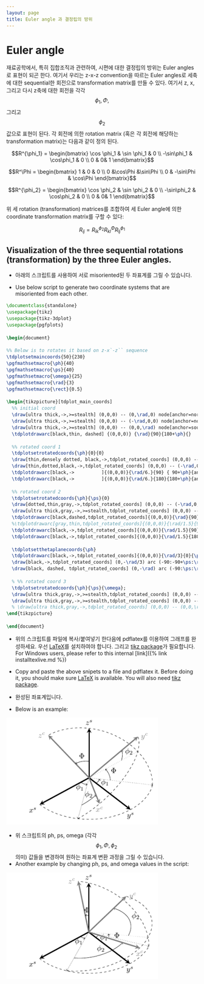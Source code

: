 ```yaml
---
layout: page
title: Euler angle 과 결정립의 방위
---
```


# Euler angle


<script type="text/javascript" async
  src="https://cdnjs.cloudflare.com/ajax/libs/mathjax/2.7.1/MathJax.js?config=TeX-MML-AM_CHTML">
</script>



재료공학에서, 특히 집합조직과 관련하여, 시편에 대한 결정립의 방위는 Euler angles로 표현이 되곤 한다.
여기서 우리는 z-x-z convention을 따르는 Euler angles로 세축에 대한 sequential한 회전으로 transformation matrix를 만들 수 있다.
여기서 z, x, 그리고 다시 z축에 대한 회전을 각각 $$\phi_1, \Phi, $$ 그리고 $$\phi_2$$ 값으로 표현이 된다.
각 회전에 의한 rotation matrix (혹은 각 회전에 해당하는 transformation matrix)는 다음과 같이 정의 된다.

$$R^{\phi_1} = \begin{bmatrix} \cos \phi_1 & \sin \phi_1  & 0 \\ -\sin\phi_1 & \cos\phi_1 & 0 \\ 0 & 0& 1 \end{bmatrix}$$


$$R^\Phi = \begin{bmatrix} 1 & 0 & 0 \\ 0 &\cos\Phi &\sin\Phi \\ 0 & -\sin\Phi & \cos\Phi \end{bmatrix}$$


$$R^{\phi_2} = \begin{bmatrix} \cos \phi_2 & \sin \phi_2  & 0 \\ -\sin\phi_2 & \cos\phi_2 & 0 \\ 0 & 0& 1 \end{bmatrix}$$


위 세 rotation (transformation) matrices를 조합하여 세 Euler angle에 의한 coordinate transformation matrix를 구할 수 있다:

$$R_{ij}=R^{\phi_2}_{ik}R^{\Phi}_{kl}R^{\phi_1}_{lj}$$


## Visualization of the three sequential rotations (transformation) by the three Euler angles.
- 아래의 스크립트를 사용하여 서로 misoriented된 두 좌표계를 그릴 수 있습니다.

- Use below script to generate two coordinate systems that are misoriented from each other.

```latex
\documentclass{standalone}
\usepackage{tikz}
\usepackage{tikz-3dplot}
\usepackage{pgfplots}

\begin{document}

%% Below is to rotates it based on z-x`-z`` sequence
\tdplotsetmaincoords{50}{230}
\pgfmathsetmacro{\ph}{40}
\pgfmathsetmacro{\ps}{40}
\pgfmathsetmacro{\omega}{25}
\pgfmathsetmacro{\rad}{3}
\pgfmathsetmacro{\rect}{0.5}

\begin{tikzpicture}[tdplot_main_coords]
  %% initial coord
  \draw[ultra thick,->,>=stealth] (0,0,0) -- (0,\rad,0) node[anchor=north east]{$x^s$};
  \draw[ultra thick,->,>=stealth] (0,0,0) -- (-\rad,0,0) node[anchor=north]{$y^s$};
  \draw[ultra thick,->,>=stealth] (0,0,0) -- (0,0,\rad) node[anchor=south]{$z^s$};%{$z^s//$} node[anchor=south,black,xshift=12,yshift=2]{$z^1$};
  \tdplotdrawarc[black,thin, dashed] {(0,0,0)} {\rad}{90}{180+\ph}{}

  %% rotated coord 1
  \tdplotsetrotatedcoords{\ph}{0}{0}
  \draw[thin,densely dotted, black,->,tdplot_rotated_coords] (0,0,0) -- (0,\rad,0) node[anchor=north,black]{};%{$x^1//x^2$};
  \draw[thin,dotted,black,->,tdplot_rotated_coords] (0,0,0) -- (-\rad,0,0) node(y1)[anchor=west,black]{};%{$y^1$};
  \tdplotdrawarc[black,->          ]{(0,0,0)}{\rad/6.}{90} { 90+\ph}{anchor=north,xshift=-5,yshift=3}{$\phi_1$};
  \tdplotdrawarc[black,->          ]{(0,0,0)}{\rad/6.}{180}{180+\ph}{anchor=west,yshift=-2}{$\phi_1$};

  %% rotated coord 2
  \tdplotsetrotatedcoords{\ph}{\ps}{0}
  \draw[dotted,thin,gray,->,tdplot_rotated_coords] (0,0,0) -- (-\rad,0,0) node[anchor=west]{};%{$y^2$};
  \draw[ultra thick,gray,->,>=stealth,tdplot_rotated_coords] (0,0,0) -- (0,0,\rad) node[anchor=east]{$z^c$};
  \tdplotdrawarc[black,dashed,tdplot_rotated_coords]{(0,0,0)}{\rad}{90}{180+\omega}{anchor=south}{};
  %\tdplotdrawarc[gray,thin,tdplot_rotated_coords]{(0,0,0)}{\rad/1.5}{90}{180+\omega}{anchor=south}{};
  \tdplotdrawarc[black,->,tdplot_rotated_coords]{(0,0,0)}{\rad/1.5}{90}{90+\omega}{anchor=south}{$\phi_2$};
  \tdplotdrawarc[black,->,tdplot_rotated_coords]{(0,0,0)}{\rad/1.5}{180}{180+\omega}{anchor=west,yshift=4}{$\phi_2$};

  \tdplotsetthetaplanecoords{\ph}
  \tdplotdrawarc[black,->,tdplot_rotated_coords]{(0,0,0)}{\rad/3}{0}{\ps}{anchor=south}{$\Phi$};
  \draw[black,->,tdplot_rotated_coords] (0,-\rad/3) arc (-90:-90+\ps:\rad/3) node[anchor=west,xshift=4,yshift=-2]{$\Phi$};
  \draw[black, dashed, tdplot_rotated_coords] (0,-\rad) arc (-90:\ps:\rad);

  % %% rotated coord 3
  \tdplotsetrotatedcoords{\ph}{\ps}{\omega};
  \draw[ultra thick,gray,->,>=stealth,tdplot_rotated_coords] (0,0,0) -- (0,\rad,0) node[anchor=north]{$x^c$};
  \draw[ultra thick,gray,->,>=stealth,tdplot_rotated_coords] (0,0,0) -- (-\rad,0,0) node[anchor=west]{$y^c$};
  % \draw[ultra thick,gray,->,tdplot_rotated_coords] (0,0,0) -- (0,0,\rad) node[anchor=north]{$z^c$};
\end{tikzpicture}

\end{document}
```


- 위의 스크립트를 파일에 복사/붙여넣기 한다음에 pdflatex를 이용하여 그래프를 완성하세요.
우선 [LaTeX](https://www.latex-project.org)를 설치하여야 합니다.
그리고 [tikz package](https://www.ctan.org/pkg/pgf?lang=en)가 필요합니다.
For Windows users, please refer to this internal [link]({% link installtexlive.md %})

- Copy and paste the above snipets to a file and pdflatex it.
Before doing it, you should make sure [LaTeX](https://www.latex-project.org/get/) is available.
 You will also need [tikz package](https://www.ctan.org/pkg/pgf?lang=en).


- 완성된 좌표계입니다.
- Below is an example:

<img src='/images/coord_c.pdf' width='400'>

- 위 스크립트의 ph, ps, omega (각각 $$\phi_1,\Phi,\phi_2$$ 의미) 값들을 변경하여 원하는 좌표계 변환 과정을 그릴 수 있습니다.
- Another example by changing ph, ps, and omega values in the script:

<img src='/images/coord_c_1.pdf' width='400'>
